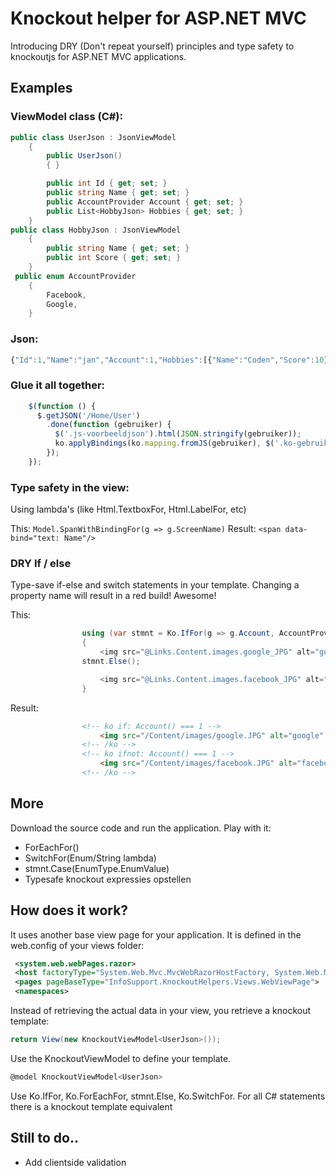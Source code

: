 Knockout helper for ASP.NET MVC
===============================

Introducing DRY (Don't repeat yourself) principles and type safety to knockoutjs for ASP.NET MVC applications.

## Examples

### ViewModel class (C#):

```c#
public class UserJson : JsonViewModel
    {
        public UserJson()
        { }

        public int Id { get; set; }
        public string Name { get; set; }
        public AccountProvider Account { get; set; }
        public List<HobbyJson> Hobbies { get; set; }
    }
public class HobbyJson : JsonViewModel
    {
        public string Name { get; set; }
        public int Score { get; set; }
    }
 public enum AccountProvider
    {
        Facebook,
        Google,
    }
```

### Json:
```javascript
{"Id":1,"Name":"jan","Account":1,"Hobbies":[{"Name":"Coden","Score":10},{"Name":"Sporten","Score":5}]}
```

### Glue it all together:
```javascript
    $(function () {
      $.getJSON('/Home/User')
        .done(function (gebruiker) {
          $('.js-voorbeeldjson').html(JSON.stringify(gebruiker));
          ko.applyBindings(ko.mapping.fromJS(gebruiker), $('.ko-gebruiker').element);
        });
    });
```

### Type safety in the view:
Using lambda's (like Html.TextboxFor, Html.LabelFor, etc)

This: ```Model.SpanWithBindingFor(g => g.ScreenName)```
Result: ```<span data-bind="text: Name"/>```

### DRY If / else

Type-save if-else and switch statements in your template. Changing a property name will result in a red build! Awesome!

This:
```c#
                using (var stmnt = Ko.IfFor(g => g.Account, AccountProvider.Google))
                {
                    <img src="@Links.Content.images.google_JPG" alt="google" />;
                stmnt.Else();

                    <img src="@Links.Content.images.facebook_JPG" alt="facebook" />;
                }
```

Result:
```html
                <!-- ko if: Account() === 1 -->
                    <img src="/Content/images/google.JPG" alt="google" />
                <!-- /ko -->
                <!-- ko ifnot: Account() === 1 -->
                    <img src="/Content/images/facebook.JPG" alt="facebook" />
                <!-- /ko -->
```

## More

Download the source code and run the application. Play with it:
* ForEachFor()
* SwitchFor(Enum/String lambda)
* stmnt.Case(EnumType.EnumValue)
* Typesafe knockout expressies opstellen

## How does it work?

It uses another base view page for your application. It is defined in the web.config of your views folder:

```xml
 <system.web.webPages.razor>
 <host factoryType="System.Web.Mvc.MvcWebRazorHostFactory, System.Web.Mvc, Version=5.0.0.0, Culture=neutral, PublicKeyToken=31BF3856AD364E35" />
 <pages pageBaseType="InfoSupport.KnockoutHelpers.Views.WebViewPage">
 <namespaces>
```

Instead of retrieving the actual data in your view, you retrieve a knockout template:

```c#
return View(new KnockoutViewModel<UserJson>());
```

Use the KnockoutViewModel to define your template.
```c#
@model KnockoutViewModel<UserJson>
```

Use Ko.IfFor, Ko.ForEachFor, stmnt.Else, Ko.SwitchFor. For all C# statements there is a knockout template equivalent

## Still to do..

* Add clientside validation

